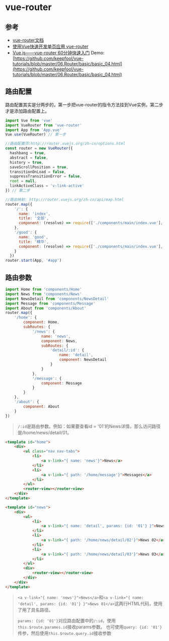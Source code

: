 # vue-router
## 参考
- [vue-router文档](http://router.vuejs.org/zh-cn/index.html)
- [使用Vue快速开发单页应用 vue-router](http://hiluluke.cn/2016/08/05/vue-router/)
- [Vue.js——vue-router 60分钟快速入门](http://www.cnblogs.com/keepfool/p/5690366.html)
    Demo:[https://github.com/keepfool/vue-tutorials/blob/master/06.Router/basic/basic_04.html](https://github.com/keepfool/vue-tutorials/blob/master/06.Router/basic/basic_04.html)

## 路由配置
路由配置其实是分两步的，第一步把vue-router的指令方法挂到Vue实例，第二步才是添加路由配置上。
```js
import Vue from 'vue'
import VueRouter from 'vue-router'
import App from 'App.vue'
Vue.use(VueRouter) // 第一步

//路由配置项:http://router.vuejs.org/zh-cn/options.html
const router = new VueRouter({
  hashbang = true,
  abstract = false,
  history = true,
  saveScrollPosition = true,
  transitionOnLoad = false,
  suppressTransitionError = false,
  root = null,
  linkActiveClass = 'v-link-active'
}) // 第二步

//路由映射: http://router.vuejs.org/zh-cn/api/map.html
router.map({
    '/': {
      name: 'index',
      title: '全部',
      component: (resolve) => require(['./components/main/index.vue'], resolve)
    },
    '/good': {
      name: 'good',
      title: '精华',
      component: (resolve) => require(['./components/main/index.vue'], resolve)
    }
  })
router.start(App, '#app')
```

## 路由参数
```js
import Home from 'components/Home'
import News from 'components/News'
import NewsDetail from 'components/NewsDetail'
import Message from 'components/Message'
import About from 'components/About'
router.map({
    '/home': {
        component: Home,
        subRoutes: {
            '/news': {
                name: 'news',
                component: News,
                subRoutes: {
                    'detail/:id': {
                        name: 'detail',
                        component: NewsDetail
                    }
                }
            },
            '/message': {
                component: Message
            }
        }
    },
    '/about': {
        component: About
    }
})
```

> `/:id`是路由参数。例如：如果要查看id = '01'的News详情，那么访问路径是/home/news/detail/01。

```html
<template id="home">
    <div>
        <ul class="nav nav-tabs">
            <li>
                <a v-link="{ name: 'news'}">News</a>
            </li>
            <li>
                <a v-link="{ path: '/home/message'}">Messages</a>
            </li>
        </ul>
        <router-view></router-view>
    </div>
</template>

<template id="news">
    <div>
        <ul>
            <li>
                <a v-link="{ name: 'detail', params: {id: '01'} }">News 01</a>
            </li>
            <li>
                <a v-link="{ path: '/home/news/detail/02'}">News 02</a>
            </li>
            <li>
                <a v-link="{ path: '/home/news/detail/03'}">News 03</a>
            </li>
        </ul>
        <div>
            <router-view></router-view>
        </div>
    </div>
</template>
```

> `<a v-link="{ name: 'news'}">News</a>`和`<a v-link="{ name: 'detail', params: {id: '01'} }">News 01</a>`这两行HTML代码，使用了用了具名路径。
> 
> `params: {id: '01'}`对应路由配置中的`/:id`，使用`this.$route.parames.id`接收params参数。
> 也可使用`query: {id: '01'}`传参，然后使用`this.$route.query.id`接收参数